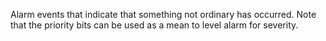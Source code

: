 Alarm events that indicate that something not ordinary has occurred. Note that the priority bits can be used as a mean to level alarm for severity. 
